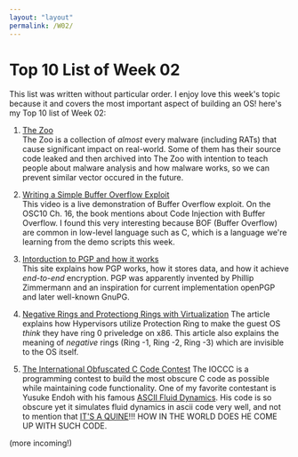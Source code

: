 ```yaml
---
layout: "layout"
permalink: /W02/
---
```


# Top 10 List of Week 02
This list was written without particular order. I enjoy love this week's topic because
it and covers the most important aspect of building an OS! here's my Top 10 list of Week 02:

1. [The Zoo](https://github.com/ytisf/theZoo/tree/master/malwares/Source/Original)<br>
The Zoo is a collection of *almost* every malware (including RATs) that cause significant
impact on real-world. Some of them has their source code leaked and then archived into The Zoo with intention to
teach people about malware analysis and how malware works, so we can prevent similar vector occured in the future. 

2. [Writing a Simple Buffer Overflow Exploit](https://www.youtube.com/watch?v=oS2O75H57qU)<br>
This video is a live demonstration of Buffer Overflow exploit. 
On the OSC10 Ch. 16, the book mentions about Code Injection with Buffer Overflow. 
I found this very interesting because BOF (Buffer Overflow) are common in low-level language 
such as C, which is a language we're learning from the demo scripts this week.

3. [Intorduction to PGP and how it works](openp://users.ece.cmu.edu/~adrian/630-f04/PGP-intro.html)<br>
This site explains how PGP works, how it stores data, and how it achieve *end-to-end* encryption. PGP was apparently
invented by Phillip Zimmermann and an inspiration for current implementation openPGP and later well-known GnuPG.

4. [Negative Rings and Protectiong Rings with Virtualization](https://security.stackexchange.com/questions/129098/what-is-protection-ring-1)
The article explains how Hypervisors utilize Protection Ring to make the guest OS *think* they have ring 0 priveledge on x86.
This article also explains the meaning of *negative* rings (Ring -1, Ring -2, Ring -3) which are invisible to the OS itself. 

5. [The International Obfuscated C Code Contest](https://www.ioccc.org/index.html)
The IOCCC is a programming contest to build the most obscure C code as possible while maintaining code functionality.
One of my favorite contestant is Yusuke Endoh with his famous [ASCII Fluid Dynamics](https://www.youtube.com/watch?v=QMYfkOtYYlg).
His code is so obscure yet it simulates fluid dynamics in ascii code very well, and not to mention that [IT'S A QUINE](https://www.wikiwand.com/en/Quine_(computing))!!!
HOW IN THE WORLD DOES HE COME UP WITH SUCH CODE.

(more incoming!)
